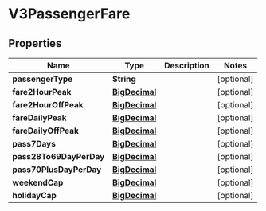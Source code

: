 
# V3PassengerFare

## Properties
Name | Type | Description | Notes
------------ | ------------- | ------------- | -------------
**passengerType** | **String** |  |  [optional]
**fare2HourPeak** | [**BigDecimal**](BigDecimal.md) |  |  [optional]
**fare2HourOffPeak** | [**BigDecimal**](BigDecimal.md) |  |  [optional]
**fareDailyPeak** | [**BigDecimal**](BigDecimal.md) |  |  [optional]
**fareDailyOffPeak** | [**BigDecimal**](BigDecimal.md) |  |  [optional]
**pass7Days** | [**BigDecimal**](BigDecimal.md) |  |  [optional]
**pass28To69DayPerDay** | [**BigDecimal**](BigDecimal.md) |  |  [optional]
**pass70PlusDayPerDay** | [**BigDecimal**](BigDecimal.md) |  |  [optional]
**weekendCap** | [**BigDecimal**](BigDecimal.md) |  |  [optional]
**holidayCap** | [**BigDecimal**](BigDecimal.md) |  |  [optional]



